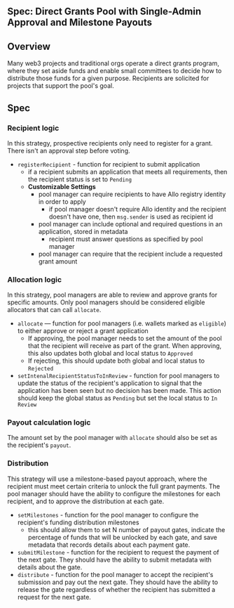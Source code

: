 Spec: Direct Grants Pool with Single-Admin Approval and Milestone Payouts
---------------------------------

## Overview 
Many web3 projects and traditional orgs operate a direct grants program, where they set aside funds and enable small committees to decide how to distribute those funds for a given purpose. Recipients are solicited for projects that support the pool's goal.

## Spec
### Recipient logic
In this strategy, prospective recipients only need to register for a grant. There isn't an approval step before voting. 
- `registerRecipient` - function for recipient to submit application
    - if a recipient submits an application that meets all requirements, then the recipient status is set to `Pending`
    - **Customizable Settings**
        - pool manager can require recipients to have Allo registry identity in order to apply
            - if pool manager doesn't require Allo identity and the recipient doesn't have one, then `msg.sender` is used as recipient id
        - pool manager can include optional and required questions in an application, stored in metadata
            - recipient must answer questions as specified by pool manager
        - pool manager can require that the recipient include a requested grant amount

### Allocation logic
In this strategy, pool managers are able to review and approve grants for specific amounts. Only pool managers should be considered eligible allocators that can call `allocate`.
- `allocate` — function for pool managers (i.e. wallets marked as `eligible`) to either approve or reject a grant application
    - If approving, the pool manager needs to set the amount of the pool that the recipient will receive as part of the grant. When approving, this also updates both global and local status to `Approved`
    - If rejecting, this should update both global and local status to `Rejected`
- `setIntenalRecipientStatusToInReview` - function for pool managers to update the status of the recipient's application to signal that the application has been seen but no decision has been made. This action should keep the global status as `Pending` but set the local status to `In Review`

### Payout calculation logic
The amount set by the pool manager with `allocate` should also be set as the recipient's `payout`.

### Distribution
This strategy will use a milestone-based payout approach, where the recipient must meet certain criteria to unlock the full grant payments. The pool manager should have the ability to configure the milestones for each recipient, and to approve the distribution at each gate. 
- `setMilestones` - function for the pool manager to configure the recipient's funding distribution milestones
    - this should allow them to set N number of payout gates, indicate the percentage of funds that will be unlocked by each gate, and save metadata that records details about each payment gate.
- `submitMilestone` - function for the recipient to request the payment of the next gate. They should have the ability to submit metadata with details about the gate. 
- `distribute` - function for the pool manager to accept the recipient's submission and pay out the next gate. They should have the ability to release the gate regardless of whether the recipient has submitted a request for the next gate. 
